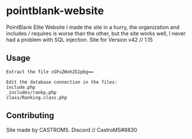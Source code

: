 # pointblank-website
PointBlank Elite Website
I made the site in a hurry, the organization and includes / requires is worse than the other, but the site works well, I never had a problem with SQL injection.
Site for Version v42 // 1.15

## Usage

```
Extract the file cGFuZWxhZG1pbg==

Edit the database connection in the files:
include.php
_includes/rankp.php
class/Ranking.class.php
```

## Contributing
Site made by CASTROMS.
Discord // CastroMS#8830
